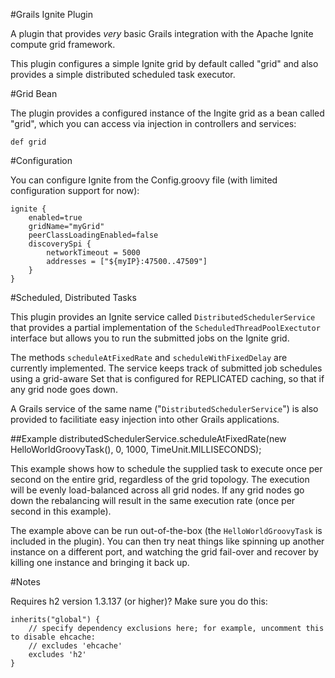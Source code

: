 #Grails Ignite Plugin

A plugin that provides *very* basic Grails integration with the Apache Ignite compute grid framework.

This plugin configures a simple Ignite grid by default called "grid" and also provides a simple distributed scheduled task executor.

#Grid Bean

The plugin provides a configured instance of the Ingite grid as a bean called "grid", which you can access via injection in controllers and services:

	def grid


#Configuration

You can configure Ignite from the Config.groovy file (with limited configuration support for now):

```
ignite {
    enabled=true
    gridName="myGrid"
    peerClassLoadingEnabled=false
    discoverySpi {
        networkTimeout = 5000
        addresses = ["${myIP}:47500..47509"]
    }
}
```
	
#Scheduled, Distributed Tasks

This plugin provides an Ignite service called `DistributedSchedulerService` that provides a partial implementation of the `ScheduledThreadPoolExectutor` interface but allows you to run the submitted jobs on the Ignite grid. 

The methods `scheduleAtFixedRate` and `scheduleWithFixedDelay` are currently implemented. The service keeps track of submitted job schedules using a grid-aware Set that is configured for REPLICATED caching, so that if any grid node goes down.

A Grails service of the same name ("`DistributedSchedulerService`") is also provided to facilitiate easy injection into other Grails applications.

##Example
	       distributedSchedulerService.scheduleAtFixedRate(new HelloWorldGroovyTask(), 0, 1000, TimeUnit.MILLISECONDS);
	       
This example shows how to schedule the supplied task to execute once per second on the entire grid, regardless of the grid topology. The execution will be evenly load-balanced across all grid nodes. If any grid nodes go down the rebalancing will result in the same execution rate (once per second in this example).
	       
The example above can be run out-of-the-box (the `HelloWorldGroovyTask` is included in the plugin). You can then try neat things like spinning up another instance on a different port, and watching the grid fail-over and recover by killing one instance and bringing it back up.
	

#Notes

Requires h2 version 1.3.137 (or higher)? Make sure you do this:

    inherits("global") {
        // specify dependency exclusions here; for example, uncomment this to disable ehcache:
        // excludes 'ehcache'
        excludes 'h2'
    }

